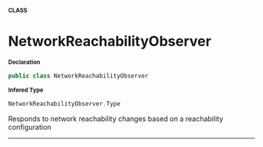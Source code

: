 <sub>**CLASS**</sub>
# NetworkReachabilityObserver

<sub>**Declaration**</sub>
```swift
public class NetworkReachabilityObserver
```

<sub>**Infered Type**</sub>
```swift
NetworkReachabilityObserver.Type
```

Responds to network reachability changes based on a reachability configuration

--------------------



